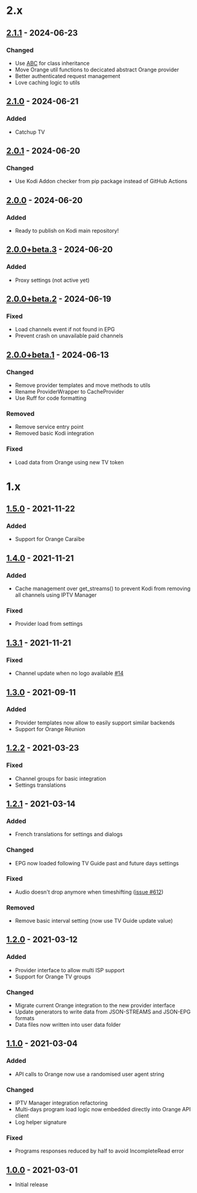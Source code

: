 # 2.x

## [2.1.1](https://github.com/f-lawe/plugin.video.orange.fr/releases/tag/v2.1.1) - 2024-06-23

### Changed
- Use [ABC](https://docs.python.org/3/library/abc.html) for class inheritance
- Move Orange util functions to decicated abstract Orange provider
- Better authenticated request management
- Love caching logic to utils

## [2.1.0](https://github.com/f-lawe/plugin.video.orange.fr/releases/tag/v2.1.0) - 2024-06-21

### Added
- Catchup TV

## [2.0.1](https://github.com/f-lawe/plugin.video.orange.fr/releases/tag/v2.0.1) - 2024-06-20

### Changed
- Use Kodi Addon checker from pip package instead of GitHub Actions

## [2.0.0](https://github.com/f-lawe/plugin.video.orange.fr/releases/tag/v2.0.0) - 2024-06-20

### Added
- Ready to publish on Kodi main repository!

## [2.0.0+beta.3](https://github.com/f-lawe/plugin.video.orange.fr/releases/tag/v2.0.0+beta.3) - 2024-06-20

### Added
- Proxy settings (not active yet)

## [2.0.0+beta.2](https://github.com/f-lawe/plugin.video.orange.fr/releases/tag/v2.0.0+beta.2) - 2024-06-19

### Fixed
- Load channels event if not found in EPG
- Prevent crash on unavailable paid channels

## [2.0.0+beta.1](https://github.com/f-lawe/plugin.video.orange.fr/releases/tag/v2.0.0+beta.1) - 2024-06-13

### Changed
- Remove provider templates and move methods to utils
- Rename ProviderWrapper to CacheProvider
- Use Ruff for code formatting

### Removed
- Remove service entry point
- Removed basic Kodi integration

### Fixed
- Load data from Orange using new TV token

# 1.x

## [1.5.0](https://github.com/f-lawe/plugin.video.orange.fr/releases/tag/v1.5.0) - 2021-11-22

### Added
- Support for Orange Caraïbe

## [1.4.0](https://github.com/f-lawe/plugin.video.orange.fr/releases/tag/v1.4.0) - 2021-11-21

### Added
- Cache management over get_streams() to prevent Kodi from removing all channels using IPTV Manager

### Fixed
- Provider load from settings

## [1.3.1](https://github.com/f-lawe/plugin.video.orange.fr/releases/tag/v1.3.1) - 2021-11-21

### Fixed
- Channel update when no logo available [#14](https://github.com/f-lawe/plugin.video.orange.fr/issues/14)

## [1.3.0](https://github.com/f-lawe/plugin.video.orange.fr/releases/tag/v1.3.0) - 2021-09-11

### Added
- Provider templates now allow to easily support similar backends
- Support for Orange Réunion

## [1.2.2](https://github.com/f-lawe/plugin.video.orange.fr/releases/tag/v1.2.2) - 2021-03-23

### Fixed
- Channel groups for basic integration
- Settings translations

## [1.2.1](https://github.com/f-lawe/plugin.video.orange.fr/releases/tag/v1.2.1) - 2021-03-14

### Added
- French translations for settings and dialogs

### Changed
- EPG now loaded following TV Guide past and future days settings

### Fixed
- Audio doesn't drop anymore when timeshifting ([issue #612](https://github.com/xbmc/inputstream.adaptive/issues/612))

### Removed
- Remove basic interval setting (now use TV Guide update value)

## [1.2.0](https://github.com/f-lawe/plugin.video.orange.fr/releases/tag/v1.2.0) - 2021-03-12

### Added
- Provider interface to allow multi ISP support
- Support for Orange TV groups

### Changed
- Migrate current Orange integration to the new provider interface
- Update generators to write data from JSON-STREAMS and JSON-EPG formats
- Data files now written into user data folder

## [1.1.0](https://github.com/f-lawe/plugin.video.orange.fr/releases/tag/v1.1.0) - 2021-03-04

### Added
- API calls to Orange now use a randomised user agent string

### Changed
- IPTV Manager integration refactoring
- Multi-days program load logic now embedded directly into Orange API client
- Log helper signature

### Fixed
- Programs responses reduced by half to avoid IncompleteRead error

## [1.0.0](https://github.com/f-lawe/plugin.video.orange.fr/releases/tag/v1.0.0) - 2021-03-01

- Initial release
